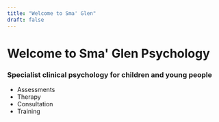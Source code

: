 ```yaml
---
title: "Welcome to Sma' Glen"
draft: false
---
```


# Welcome to Sma' Glen Psychology

### Specialist clinical psychology for children and young people

- Assessments
- Therapy
- Consultation
- Training